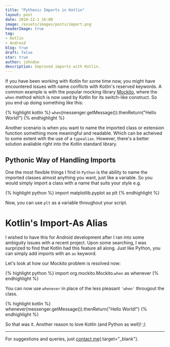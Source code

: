 ```yaml
---
title: "Pythonic Imports in Kotlin"
layout: post
date: 2018-12-1 16:00
image: /assets/images/posts/import.png
headerImage: true
tag:
- Kotlin
- Android
blog: true
draft: false
star: true
author: johndoe
description: Improved imports with Kotlin.
---
```


If you have been working with Kotlin for some time now, you might have encountered issues with name conflicts with Kotlin's reserved keywords. A common example is with the popular mocking library [Mockito](https://site.mockito.org/), where the `when` method  which is now used by Kotlin for its switch-like construct. So you end up doing something like this:

{% highlight kotlin %}
`when`(messenger.getMessage()).thenReturn("Hello World!")
{% endhighlight %}

Another scenario is when you want to name the imported class or extension function something more meaningful and readable. Which can be acheived to some extent with the use of a `typealias`. However, there's a better solution available right into the Kotlin standard library.

## Pythonic Way of Handling Imports

One the most flexible things I find in `Python` is the ability to name the imported classes almost anything you want, just like a variable. So you would simply import a class with a name that suits your style e.g.

{% highlight python %}
import matplotlib.pyplot as plt
{% endhighlight %}

Now, you can use `plt` as a variable throughout your script.

# Kotlin's Import-As Alias

I wished to have this for Android development after I ran into some ambiguity issues with a recent project. Upon some searching, I was surprized to find that Kotlin had this feature all along. Just like Python, you can simply add imports with an `as` keyword.

Let's look at how our Mockito problem is resolved now:

{% highlight python %}
import org.mockito.Mockito.`when` as whenever
{% endhighlight %}

You can now use `whenever` in place of the less pleasant `'when'` througout the class.

{% highlight kotlin %}
whenever(messenger.getMessage()).thenReturn("Hello World!")
{% endhighlight %}

So that was it. Another reason to love Kotlin (and Python as well)! ;)

---

For suggestions and queries, just [contact me](http://linkedin.com/in/xuhaibahmad){:target="_blank"}.
